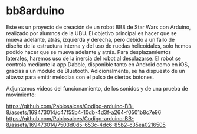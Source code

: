 # bb8arduino
Este es un proyecto de creación de un robot BB8 de Star Wars con Arduino, realizado por alumnos de la UBU.
El objetivo principal es hacer que se mueva adelante, atrás, izquierda y derecha, pero debido a un fallo de diseño de la estructura interna y del uso de ruedas helicoidales, solo hemos podido hacer que se mueva adelante y atrás.
Para desplazamientos laterales, haremos uso de la inercia del robot al desplazarse.
El robot se controla mediante la app Dabble, disponible tanto en Android como en iOS, gracias a un módulo de Bluetooth.
Adicionalmente, se ha dispuesto de un altavoz para emitir melodias con el pulso de ciertos botones.

Adjuntamos videos del funcionamiento, de los sonidos y de una prueba de movimiento:

https://github.com/Pablosalces/Codigo-arduino-BB-8/assets/169473014/c47f55b4-10db-4d3f-a264-f0501b8c7e96
https://github.com/Pablosalces/Codigo-arduino-BB-8/assets/169473014/7503d0d5-653c-4dc6-85b2-c35ea0216505

